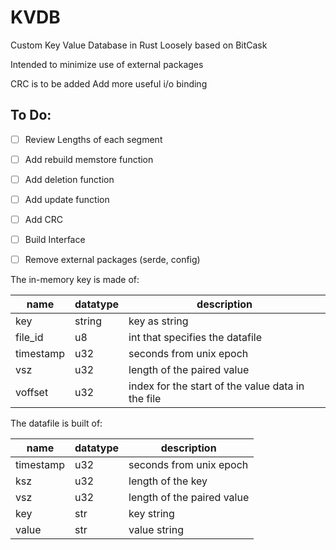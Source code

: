 # KVDB
Custom Key Value Database in Rust
Loosely based on BitCask

Intended to minimize use of external packages


CRC is to be added
Add more useful i/o binding


## To Do:
- [ ] Review Lengths of each segment
- [ ] Add rebuild memstore function
- [ ] Add deletion function
- [ ] Add update function
- [ ] Add CRC
- [ ] Build Interface
- [ ] Remove external packages (serde, config)


The in-memory key is made of:

| name | datatype | description |
| --- | --- | --- |
| key | string | key as string |
| file_id | u8 | int that specifies the datafile |
| timestamp | u32 | seconds from unix epoch |
| vsz | u32 | length of the paired value |
| voffset | u32 | index for the start of the value data in the file |


The datafile is built of:

| name | datatype | description |
| --- | --- | --- |
| timestamp | u32 | seconds from unix epoch |
| ksz | u32 | length of the key |
| vsz | u32 | length of the paired value |
| key | str | key string |
| value | str | value string |




